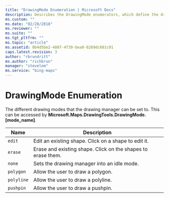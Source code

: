 ```yaml
---
title: "DrawingMode Enumeration | Microsoft Docs"
description: Describes the DrawingMode enumerators, which define the drawing manager modes that the drawing manager can be set to.
ms.custom: ""
ms.date: "02/28/2018"
ms.reviewer: ""
ms.suite: ""
ms.tgt_pltfrm: ""
ms.topic: "article"
ms.assetid: 8b4d5be2-4887-4f39-bea0-8269dc601c91
caps.latest.revision: 3
author: "rbrundritt"
ms.author: "richbrun"
manager: "stevelom"
ms.service: "bing-maps"
---
```


# DrawingMode Enumeration

The different drawing modes that the drawing manager can be set to. This can be accessed by **Microsoft.Maps.DrawingTools.DrawingMode.[mode_name]**.

| Name       | Description                                                  |
|------------|--------------------------------------------------------------|
| `edit`     | Edit an existing shape. Click on a shape to edit it.         |
| `erase`    | Erase and existing shape. Click on the shapes to erase them. |
| `none`     | Sets the drawing manager into an idle mode.                  |
| `polygon`  | Allow the user to draw a polygon.                            |
| `polyline` | Allow the user to draw a polyline.                           |
| `pushpin`  | Allow the user to draw a pushpin.                            |